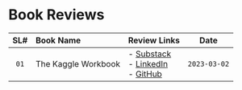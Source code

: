 # Book Reviews

| SL# | Book Name | Review Links| Date |
|:---:|:---|:---|:---:|
| `01` | The Kaggle Workbook | - [Substack](https://sugatoray.substack.com/p/the-kaggle-workbook-review) <br/> - [LinkedIn](https://www.linkedin.com/posts/sugatoray_the-kaggle-workbook-review-activity-7037268153231446017-LNxd?utm_source=share&utm_medium=member_desktop) <br/> - [GitHub](https://github.com/sugatoray/book_reviews/blob/master/docs/reviews/packt/the-kaggle-workbook/book_review.md) | `2023-03-02` |
